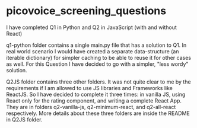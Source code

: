 # picovoice_screening_questions
I have completed Q1 in Python and Q2 in JavaScript (with and without React)

q1-python folder contains a single main.py file that has a solution to Q1. In real world scenario I would have created a separate data-structure (an iterable dictionary) for simpler caching to be able to reuse it for other cases as well. For this Question I have decided to go with a simpler, "less wordy" solution.

Q2JS folder contains three other folders. It was not quite clear to me by the requirements if I am allowed to use JS libraries and Frameworks like ReactJS. So I have decided to complete it three times: in vanilla JS, using React only for the rating component, and writing a complete React App. They are in folders q2-vanilla-js, q2-minimum-react, and q2-all-react respectively. 
More details about these three folders are inside the README in Q2JS folder.
